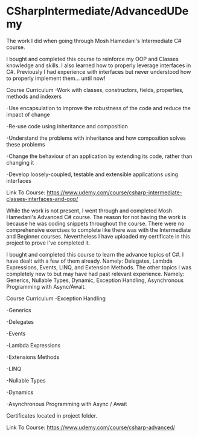 # CSharpIntermediate/AdvancedUDemy
The work I did when going through Mosh Hamedani's Intermediate C# course.

I bought and completed this course to reinforce my OOP and Classes knowledge and skills. I also learned how to properly leverage interfaces in C#. Previously I had experience with interfaces but never understood how to properly implement them... until now!

Course Curriculum
-Work with classes, constructors, fields, properties, methods and indexers

-Use encapsulation to improve the robustness of the code and reduce the impact of change

-Re-use code using inheritance and composition

-Understand the problems with inheritance and how composition solves these problems

-Change the behaviour of an application by extending its code, rather than changing it

-Develop loosely-coupled, testable and extensible applications using interfaces


Link To Course: https://www.udemy.com/course/csharp-intermediate-classes-interfaces-and-oop/

While the work is not present, I went through and completed Mosh Hamedani's Advanced C# course. The reason for not having the work is because he was coding snippets throughout the course. There were no comprehensive exercises to complete like there was with the Intermediate and Beginner courses. Nevertheless I have uploaded my certificate in this project to prove I've completed it.

I bought and completed this course to learn the advance topics of C#. I have dealt with a few of them already. Namely: Delegates, Lambda Expressions, Events, LINQ, and Extension Methods. The other topics I was completely new to but may have had past relevant experience. Namely: Generics, Nullable Types, Dynamic, Exception Handling, Asynchronous Programming with Async/Await.


Course Curriculum
-Exception Handling

-Generics

-Delegates

-Events

-Lambda Expressions

-Extensions Methods

-LINQ

-Nullable Types

-Dynamics

-Asynchronous Programming with Async / Await


Certificates located in project folder.

Link To Course: https://www.udemy.com/course/csharp-advanced/


